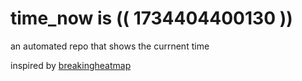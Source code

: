 # time_now is (( 1734404400130 ))

an automated repo that shows the currnent time

inspired by [breakingheatmap](https://github.com/breakingheatmap/breakingheatmap)